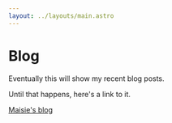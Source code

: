 ```yaml
---
layout: ../layouts/main.astro
---
```


# Blog

Eventually this will show my recent blog posts.

Until that happens, here's a link to it.

[Maisie's blog](https://blog.mbell.dev)
